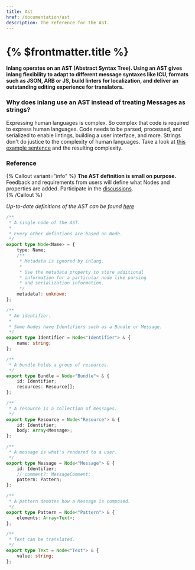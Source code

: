 ```yaml
---
title: Ast
href: /documentation/ast
description: The reference for the AST.
---
```


# {% $frontmatter.title %}

**Inlang operates on an AST (Abstract Syntax Tree). Using an AST gives inlang flexibility to adapt to different message syntaxes like ICU, formats such as JSON, ARB or JS, build linters for localization, and deliver an outstanding editing experience for translators.**

### Why does inlang use an AST instead of treating Messages as strings?

Expressing human languages is complex. So complex that code is required to express human languages. Code needs to be parsed, processed, and serialized to enable lintings, building a user interface, and more. Strings don't do justice to the complexity of human languages. Take a look at [this example sentence](https://cdn.jsdelivr.net/gh/inlang/inlang/documentation/assets/why-an-ast-is-required.webp) and the resulting complexity.

### Reference

{% Callout variant="info" %}
**The AST definition is small on purpose.** Feedback and requirements from users will define what Nodes and properties are added. Participate in the [discussions](https://github.com/inlang/inlang/discussions).  
{% /Callout %}

_Up-to-date definitions of the AST can be found [here](https://github.com/inlang/inlang/blob/main/source-code/core/src/ast/index.ts)_

```ts
/**
 * A single node of the AST.
 *
 * Every other defintions are based on Node.
 */
export type Node<Name> = {
	type: Name;
	/**
	 * Metadata is ignored by inlang.
	 *
	 * Use the metadata property to store additional
	 * information for a particular node like parsing
	 * and serialization information.
	 */
	metadata?: unknown;
};

/**
 * An identifier.
 *
 * Some Nodes have Identifiers such as a Bundle or Message.
 */
export type Identifier = Node<"Identifier"> & {
	name: string;
};

/**
 * A bundle holds a group of resources.
 */
export type Bundle = Node<"Bundle"> & {
	id: Identifier;
	resources: Resource[];
};

/**
 * A resource is a collection of messages.
 */
export type Resource = Node<"Resource"> & {
	id: Identifier;
	body: Array<Message>;
};

/**
 * A message is what's rendered to a user.
 */
export type Message = Node<"Message"> & {
	id: Identifier;
	// comment?: MessageComment;
	pattern: Pattern;
};

/**
 * A pattern denotes how a Message is composed.
 */
export type Pattern = Node<"Pattern"> & {
	elements: Array<Text>;
};

/**
 * Text can be translated.
 */
export type Text = Node<"Text"> & {
	value: string;
};
```
